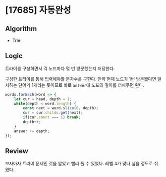 # [17685] 자동완성
## Algorithm
- Trie
## Logic
트라이를 구성하면서 각 노드마다 몇 번 방문했는지 저장한다.

구성한 트라이를 통해 입력해야할 문자수를 구한다.
만약 현재 노드가 1번 방문됐다면 일치하는 단어가 1개라는 뜻이므로 바로 `answer`에 노드의 깊이를 더해주면 된다.

```js
words.forEach(word => {
    let cur = head, depth = 1;
    while(depth < word.length) {
        const next = word.slice(0, depth);
        cur = cur.childs.get(next);
        if(cur.count === 1) break;
        depth++;
    }
    answer += depth;
});
```

## Review
보자마자 트라이 문제인 것을 알았고 빨리 풀 수 있었다. 레벨 4가 맞나 싶을 정도로 쉬웠다.